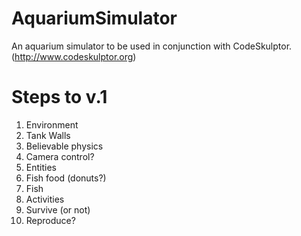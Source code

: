# AquariumSimulator
An aquarium simulator to be used in conjunction with CodeSkulptor. (http://www.codeskulptor.org)
# Steps to v.1
1. Environment
  1. Tank Walls
  2. Believable physics
  3. Camera control?
2. Entities
  1. Fish food (donuts?)
  2. Fish
3. Activities
  1. Survive (or not)
  2. Reproduce?
